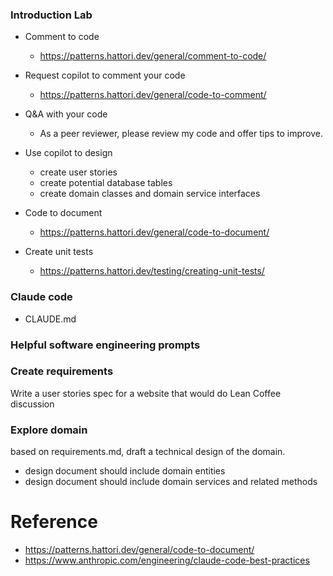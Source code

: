 
### Introduction Lab
- Comment to code
    - https://patterns.hattori.dev/general/comment-to-code/

- Request copilot to comment your code
    - https://patterns.hattori.dev/general/code-to-comment/

- Q&A with your code
    - As a peer reviewer, please review my code and offer tips to improve.

- Use copilot to design
    - create user stories
    - create potential database tables
    - create domain classes and domain service interfaces

- Code to document
    - https://patterns.hattori.dev/general/code-to-document/

- Create unit tests
    - https://patterns.hattori.dev/testing/creating-unit-tests/

### Claude code
- CLAUDE.md


### Helpful software engineering prompts

### Create requirements

Write a user stories spec for a website that would do Lean Coffee discussion

### Explore domain 
based on requirements.md, draft a technical design of the domain.
- design document should include domain entities
- design document should include domain services and related methods

# Reference
- https://patterns.hattori.dev/general/code-to-document/
- https://www.anthropic.com/engineering/claude-code-best-practices
